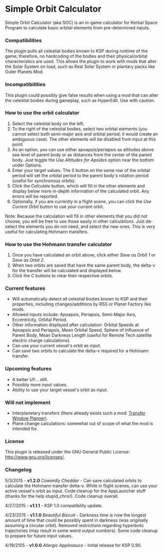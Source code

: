 # Simple Orbit Calculator
Simple Orbit Calculator (aka SOC) is an in-game calculator for Kerbal Space Program to calculate basic orbital elements from pre-determined inputs.

### Compatibilities
The plugin pulls all celestial bodies known to KSP during runtime of the game; therefore, no hardcoding of the bodies and their physical/orbital characteristics are used. This allows the plugin to work with mods that alter the Solar System on load, such as Real Solar System or plantary packs like Outer Planets Mod.

### Incompatibilities
This plugin could possibly give false results when using a mod that can alter the celestial bodies during gameplay, such as HyperEdit. Use with caution.

### How to use the orbit calculator
1. Select the celestial body on the left.
2. To the right of the celestial bodies, select two orbital elements (you cannot select both semi-major axis and orbital period; it would create an ambiguous case). The other elements will be disabled from input at this point.
3. As an option, you can use either apoapsis/periapsis as altitudes above sea level of parent body or as distances from the center of the parent body. Just toggle the *Use Altitudes for Apsides* option near the bottom under Options.
4. Enter your target values. The *S* button on the same row of the orbital period will set the orbital period to the parent body's rotation period (useful for synchronous orbits).
5. Click the *Calculate* button, which will fill in the other elements and display below more in-depth information of the calculated orbit. Any errors will be reported.
6. Optionally, if you are currently in a flight scene, you can click the *Use Current Orbit* button to use your current orbit.

Note: Because the calculation will fill in other elements that you did not choose, you will be free to use those easily in other calculations. Just de-select the elements you do not need, and select the new ones. This is very useful for calculating Hohmann transfers.

### How to use the Hohmann transfer calculator
1. Once you have calculated an orbit above, click either *Save as Orbit 1* or *Save as Orbit 2*.
2. When two orbits are saved that have the same parent body, the delta-v for the transfer will be calculated and displayed below.
3. Click the *C* buttons to clear their respective orbits.

### Current features
* Will automatically detect all celestial bodies known to KSP and their properties, including changes/additions by RSS or Planet Factory like mods.
* Allowed inputs include: Apoapsis, Periapsis, Semi-Major Axis, Eccentricity, Orbital Period.
* Other information displayed after calculation: Orbital Speeds at Apoapsis and Periapsis, Mean Orbital Speed, Sphere of Influence of Parent Body, Mean Darkness Length (useful for Remote Tech satellite electric charge calculations).
* Can use your current vessel's orbit as input.
* Can save two orbits to calculate the delta-v required for a Hohmann transfer.

### Upcoming features
* A better UI!... still.
* Possibly more input values.
* Ability to use your target vessel's orbit as input.

### Will not implement
* Interplanetary transfers (there already exists such a mod: [Transfer Window Planner](http://forum.kerbalspaceprogram.com/threads/93115)).
* Plane change calculations: somewhat out of scope of what the mod is intended for.

### License
This plugin is released under the GNU General Public License: http://www.gnu.org/licenses/.

### Changelog
5/3/2015 - **v1.2.0** *Cowardly Cheddar* - Can save calculated orbits to calculate the Hohmann transfer delta-v. While in flight scenes, can use your active vessel's orbit as input. Code cleanup for the AppLauncher stuff (thanks for the help stupid_chris!). Code cleanup overall.

4/27/2015 - **v1.1.1** - KSP 1.0 compatibility update.

4/23/2015 - **v1.1.0** *Beautiful Biscuit* - Darkness time is now the longest amount of time that could be possibly spent in darkness (was originally assuming a circular orbit). Removed restrictions regarding hyperbolic trajectories (may result in some weird output numbers). Some code cleanup to prepare for future input values.

4/19/2105 - **v1.0.0** *Allergic Applesauce* - Initial release for KSP 0.90.
